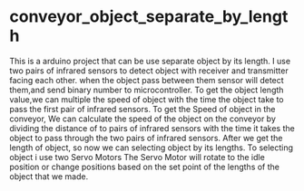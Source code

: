 # conveyor_object_separate_by_length
This is a arduino project that can be use separate object by its length.
I use two pairs of infrared sensors to detect object with receiver and transmitter facing each other.
when the object pass between them sensor will detect them,and send binary number to microcontroller.
To get the object length value,we can multiple the speed of object with the time the object take to pass the first pair of infrared sensors.
To get the Speed of object in the conveyor, We can calculate the speed of the object on the conveyor by dividing the distance of to pairs of infrared sensors with the time it takes the object to pass through the two pairs of infrared sensors. 
After we get the length of object, so now we can selecting object by its lengths.
To selecting object i use two Servo Motors
The Servo Motor will rotate to the idle position or change positions based on the set point of the lengths of the object that we made.
